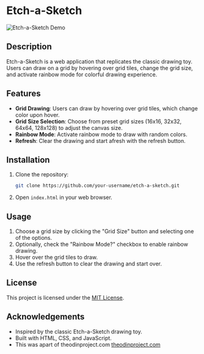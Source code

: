 # Etch-a-Sketch

![Etch-a-Sketch Demo](demo.gif)

## Description

Etch-a-Sketch is a web application that replicates the classic drawing toy. Users can draw on a grid by hovering over grid tiles, change the grid size, and activate rainbow mode for colorful drawing experience.

## Features

- **Grid Drawing**: Users can draw by hovering over grid tiles, which change color upon hover.
- **Grid Size Selection**: Choose from preset grid sizes (16x16, 32x32, 64x64, 128x128) to adjust the canvas size.
- **Rainbow Mode**: Activate rainbow mode to draw with random colors.
- **Refresh**: Clear the drawing and start afresh with the refresh button.

## Installation

1. Clone the repository:

   ```bash
   git clone https://github.com/your-username/etch-a-sketch.git
   ```

2. Open `index.html` in your web browser.

## Usage

1. Choose a grid size by clicking the "Grid Size" button and selecting one of the options.
2. Optionally, check the "Rainbow Mode?" checkbox to enable rainbow drawing.
3. Hover over the grid tiles to draw.
4. Use the refresh button to clear the drawing and start over.

## License

This project is licensed under the [MIT License](LICENSE).

## Acknowledgements

- Inspired by the classic Etch-a-Sketch drawing toy.
- Built with HTML, CSS, and JavaScript.
- This was apart of theodinproject.com [theodinproject.com](https://www.theodinproject.com/lessons/foundations-etch-a-sketch)



